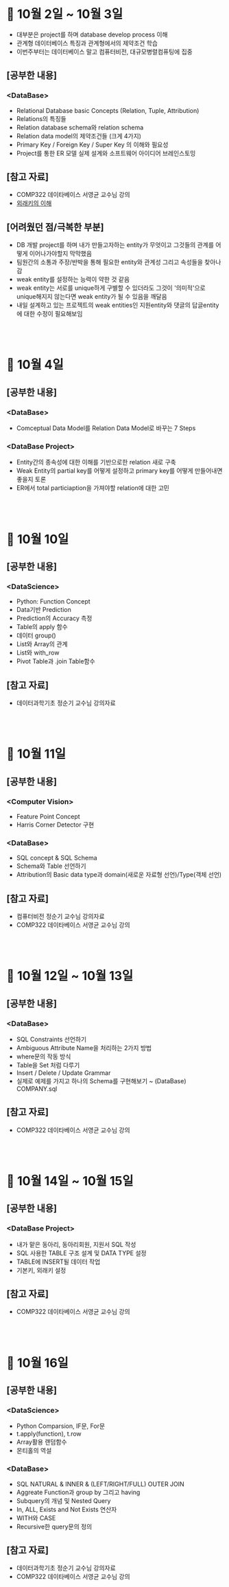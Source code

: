 # 📝 10월 2일 ~ 10월 3일
- 대부분은 project를 하며 database develop process 이해
- 관계형 데이터베이스 특징과 관계형에서의 제약조건 학습
- 이번주부터는 데이터베이스 말고 컴퓨터비전, 대규모병렬컴퓨팅에 집중

## \[공부한 내용\]
### \<DataBase\>
- Relational Database basic Concepts (Relation, Tuple, Attribution)
- Relations의 특징들
- Relation database schema와 relation schema
- Relation data model의 제약조건들 (크게 4가지)
- Primary Key / Foreign Key / Super Key 의 이해와 필요성
- Project를 통한 ER 모델 실제 설계와 소프트웨어 아이디어 브레인스토밍

## \[참고 자료\]
- COMP322 데이타베이스 서영균 교수님 강의
- [외래키의 이해](https://brunch.co.kr/@dan-kim/26)

## \[어려웠던 점/극복한 부분\]
- DB 개발 project를 하며 내가 만들고자하는 entity가 무엇이고 그것들의 관계를 어떻게 이어나가야할지 막막했음
- 팀원간의 소통과 주장/반박을 통해 필요한 entity와 관계성 그리고 속성들을 찾아나감
- weak entity를 설정하는 능력이 약한 것 같음
- weak entity는 서로를 unique하게 구별할 수 있더라도 그것이 '의미적'으로 unique해지지 않는다면 weak entity가 될 수 있음을 깨달음
- 내일 설계하고 있는 프로젝트의 weak entities인 지원entity와 댓글의 답글entity에 대한 수정이 필요해보임

<br></br>

# 📝 10월 4일
## \[공부한 내용\]
### \<DataBase\>
- Comceptual Data Model를 Relation Data Model로 바꾸는 7 Steps

### \<DataBase Project\>
- Entity간의 종속성에 대한 이해를 기반으로한 relation 새로 구축
- Weak Entity의 partial key를 어떻게 설정하고 primary key를 어떻게 만들어내면 좋을지 토론
- ER에서 total particiaption을 가져야할 relation에 대한 고민

<br></br>

# 📝 10월 10일
## \[공부한 내용\]
### \<DataScience\>
- Python: Function Concept
- Data기반 Prediction
- Prediction의 Accuracy 측정
- Table의 apply 함수
- 데이터 group()
- List와 Array의 관계
- List와 with_row
- Pivot Table과 .join Table함수

## \[참고 자료\]
- 데이터과학기초 정순기 교수님 강의자료

<br></br>

# 📝 10월 11일
## \[공부한 내용\]
### \<Computer Vision\>
- Feature Point Concept
- Harris Corner Detector 구현

### \<DataBase\>
- SQL concept & SQL Schema
- Schema와 Table 선언하기
- Attribution의 Basic data type과 domain(새로운 자료형 선언)/Type(객체 선언)

## \[참고 자료\]
- 컴퓨터비전 정순기 교수님 강의자료
- COMP322 데이타베이스 서영균 교수님 강의

<br></br>

# 📝 10월 12일 ~ 10월 13일
## \[공부한 내용\]
### \<DataBase\>
- SQL Constraints 선언하기
- Ambiguous Attribute Name을 처리하는 2가지 방법
- where문의 작동 방식
- Table을 Set 처럼 다루기
- Insert / Delete / Update Grammar
- 실제로 예제를 가지고 하나의 Schema를 구현해보기 ~ (DataBase) COMPANY.sql

## \[참고 자료\]
- COMP322 데이타베이스 서영균 교수님 강의

<br></br>

# 📝 10월 14일 ~ 10월 15일
## \[공부한 내용\]
### \<DataBase Project\>
- 내가 맡은 동아리, 동아리회원, 지원서 SQL 작성
- SQL 사용한 TABLE 구조 설계 및 DATA TYPE 설정
- TABLE에 INSERT될 데이터 작업
- 기본키, 외래키 설정 

## \[참고 자료\]
- COMP322 데이타베이스 서영균 교수님 강의

<br></br>

# 📝 10월 16일
## \[공부한 내용\]
### \<DataScience\>
- Python Comparsion, IF문, For문
- t.apply(function), t.row
- Array활용 랜덤함수
- 몬티홀의 역설

### \<DataBase\>
- SQL NATURAL & INNER & (LEFT/RIGHT/FULL) OUTER JOIN
- Aggreate Function과 group by 그리고 having
- Subquery의 개념 및 Nested Query
- In, ALL, Exists and Not Exists 연산자
- WITH와 CASE
- Recursive한 query문의 정의

## \[참고 자료\]
- 데이터과학기초 정순기 교수님 강의자료
- COMP322 데이타베이스 서영균 교수님 강의

<br></br>
